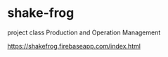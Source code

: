 # shake-frog

project class Production and Operation Management

https://shakefrog.firebaseapp.com/index.html
